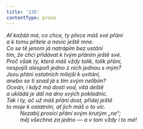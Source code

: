 ```yaml
---
title: '135'
contentType: prose
---
```


<section>

_Ať každá má, co chce, ty přece máš své přání  
a k tomu přítele a navíc ještě mne.  
Co se tě jenom já natrápím bez ustání  
tím, že chci přidávat k tvým přáním ještě své.  
Proč však ty, která máš vždy tolik, tolik přání,  
nespojíš alespoň jedno z nich jednou s mým?  
Jsou přání ostatních milejší k uvítání,  
anebo se ti snad já s tím svým nelíbím?  
Oceán, i když má dosti vod, vítá deště  
a ukládá je dál na dno svých pokladnic.  
Tak i ty, ač už máš přání dost, přidej ještě  
to moje k ostatním, ať jich máš o to víc.  
         Nezabij prosící přání svým krutým „ne“;  
         měj všechna za jedno — a v tom vždy i to mé!_

</section>
